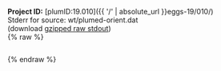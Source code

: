 **Project ID:** [plumID:19.010]({{ '/' | absolute_url }}eggs-19/010/)  
Stderr for source:  wt/plumed-orient.dat   
(download [gzipped raw stdout](plumed-orient.dat.plumed_master.stdout.txt.gz))  
{% raw %}
<pre>
</pre>
{% endraw %}
